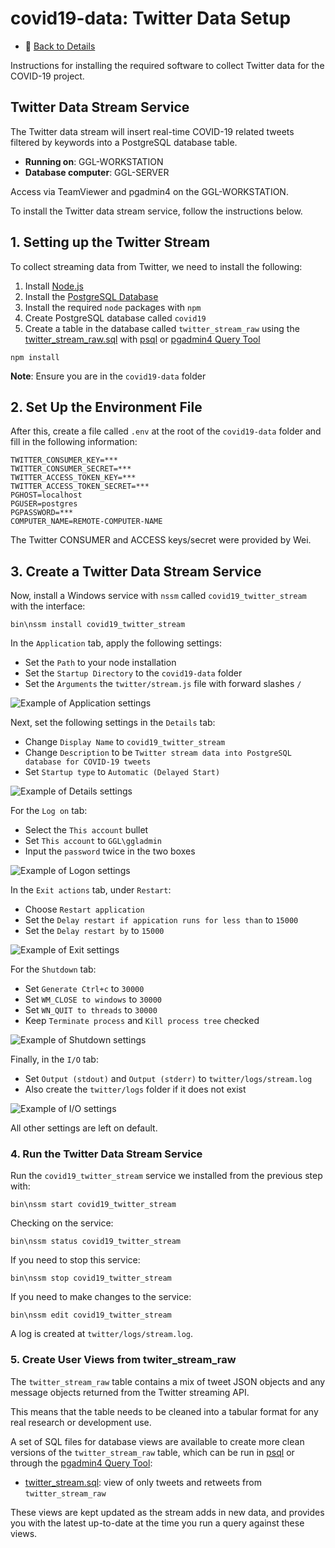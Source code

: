 # covid19-data: Twitter Data Setup

* :page_facing_up: [Back to Details](README.md#twitter-data-stream)
  
Instructions for installing the required software to collect Twitter data for the COVID-19 project.

## Twitter Data Stream Service

The Twitter data stream will insert real-time COVID-19 related tweets filtered by keywords into a PostgreSQL database table.

* **Running on**: GGL-WORKSTATION
* **Database computer**: GGL-SERVER

Access via TeamViewer and pgadmin4 on the GGL-WORKSTATION.  
  
To install the Twitter data stream service, follow the instructions below.

## 1. Setting up the Twitter Stream

To collect streaming data from Twitter, we need to install the following:

1. Install [Node.js](https://nodejs.org/en/)
2. Install the [PostgreSQL Database](https://www.postgresql.org/)
3. Install the required `node` packages with `npm`
4. Create PostgreSQL database called `covid19`
5. Create a table in the database called `twitter_stream_raw` using the [twitter_stream_raw.sql](tables/twitter_stream_raw.sql) with [psql](https://www.postgresql.org/docs/current/app-psql.html) or [pgadmin4 Query Tool](https://www.pgadmin.org/docs/pgadmin4/development/query_tool.html)

```
npm install
```

**Note**: Ensure you are in the `covid19-data` folder 

## 2. Set Up the Environment File
  
After this, create a file called `.env` at the root of the `covid19-data` folder and fill in the following information:

```
TWITTER_CONSUMER_KEY=***
TWITTER_CONSUMER_SECRET=***
TWITTER_ACCESS_TOKEN_KEY=***
TWITTER_ACCESS_TOKEN_SECRET=***
PGHOST=localhost
PGUSER=postgres
PGPASSWORD=***
COMPUTER_NAME=REMOTE-COMPUTER-NAME
```

The Twitter CONSUMER and ACCESS keys/secret were provided by Wei.

## 3. Create a Twitter Data Stream Service
  
Now, install a Windows service with `nssm` called `covid19_twitter_stream` with the interface:

```
bin\nssm install covid19_twitter_stream
```

In the `Application` tab, apply the following settings:

* Set the `Path` to your node installation
* Set the `Startup Directory` to the `covid19-data` folder
* Set the `Arguments` the `twitter/stream.js` file with forward slashes `/`

![Example of Application settings](img/nssm_application.PNG)

Next, set the following settings in the `Details` tab:

* Change `Display Name` to `covid19_twitter_stream`
* Change `Description` to be `Twitter stream data into PostgreSQL database for COVID-19 tweets`
* Set `Startup type` to `Automatic (Delayed Start)`

![Example of Details settings](img/nssm_details.PNG)

For the `Log on` tab:

* Select the `This account` bullet
* Set `This account` to `GGL\ggladmin`
* Input the `password` twice in the two boxes

![Example of Logon settings](img/nssm_login.PNG)

In the `Exit actions` tab, under `Restart`:

* Choose `Restart application`
* Set the `Delay restart if appication runs for less than` to `15000`
* Set the `Delay restart by` to `15000`

![Example of Exit settings](img/nssm_exit.PNG)

For the `Shutdown` tab:

* Set `Generate Ctrl+c` to `30000`
* Set `WM_CLOSE to windows` to `30000`
* Set `WN_QUIT to threads` to `30000`
* Keep `Terminate process` and `Kill process tree` checked

![Example of Shutdown settings](img/nssm_shutdown.PNG)

Finally, in the `I/O` tab:

* Set `Output (stdout)` and `Output (stderr)` to `twitter/logs/stream.log`
* Also create the `twitter/logs` folder if it does not exist

![Example of I/O settings](img/nssm_io.PNG)

All other settings are left on default.

### 4. Run the Twitter Data Stream Service

Run the `covid19_twitter_stream` service we installed from the previous step with:

```
bin\nssm start covid19_twitter_stream
```

Checking on the service:

```
bin\nssm status covid19_twitter_stream
```

If you need to stop this service:

```
bin\nssm stop covid19_twitter_stream
```

If you need to make changes to the service:

```
bin\nssm edit covid19_twitter_stream
```

A log is created at `twitter/logs/stream.log`.

### 5. Create User Views from twiter_stream_raw

The `twitter_stream_raw` table contains a mix of tweet JSON objects and any message objects returned from the Twitter streaming API.  
  
This means that the table needs to be cleaned into a tabular format for any real research or development use.  
  
A set of SQL files for database views are available to create more clean versions of the `twitter_stream_raw` table, which can be run in [psql](https://www.postgresql.org/docs/current/app-psql.html) or through the [pgadmin4 Query Tool](https://www.pgadmin.org/docs/pgadmin4/development/query_tool.html):

* [twitter_stream.sql](views/twitter_stream.sql): view of only tweets and retweets from `twitter_stream_raw`

These views are kept updated as the stream adds in new data, and provides you with the latest up-to-date at the time you run a query against these views.
